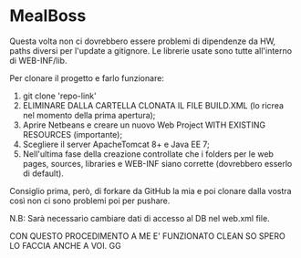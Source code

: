 # MealBoss

Questa volta non ci dovrebbero essere problemi di dipendenze da HW, paths diversi per l'update a gitignore.
Le librerie usate sono tutte all'interno di WEB-INF/lib.

Per clonare il progetto e farlo funzionare:
1) git clone 'repo-link'
2) ELIMINARE DALLA CARTELLA CLONATA IL FILE BUILD.XML (lo ricrea nel momento della prima apertura);
3) Aprire Netbeans e creare un nuovo Web Project WITH EXISTING RESOURCES (importante);
4) Scegliere il server ApacheTomcat 8+ e Java EE 7;
5) Nell'ultima fase della creazione controllate che i folders per le web pages, sources, libraries e WEB-INF siano corrette (dovrebbero esserlo di default).

Consiglio prima, però, di forkare da GitHub la mia e poi clonare dalla vostra così non ci sono problemi poi per pushare.

N.B: Sarà necessario cambiare dati di accesso al DB nel web.xml file.

CON QUESTO PROCEDIMENTO A ME E' FUNZIONATO CLEAN SO SPERO LO FACCIA ANCHE A VOI. GG
